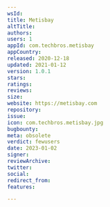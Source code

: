 ```yaml
---
wsId: 
title: Metisbay
altTitle: 
authors: 
users: 1
appId: com.techbros.metisbay
appCountry: 
released: 2020-12-18
updated: 2021-01-12
version: 1.0.1
stars: 
ratings: 
reviews: 
size: 
website: https://metisbay.com
repository: 
issue: 
icon: com.techbros.metisbay.jpg
bugbounty: 
meta: obsolete
verdict: fewusers
date: 2023-01-02
signer: 
reviewArchive: 
twitter: 
social: 
redirect_from: 
features: 

---
```



